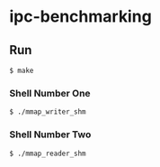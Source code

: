 # ipc-benchmarking

## Run
````
$ make

````
### Shell Number One
````
$ ./mmap_writer_shm
````

### Shell Number Two
````
$ ./mmap_reader_shm
````

